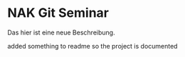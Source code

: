 # NAK Git Seminar

Das hier ist eine neue Beschreibung.

added something to readme so the project is documented